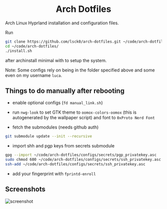 <div align="center">
  <h1>Arch Dotfiles</h1>
</div>

Arch Linux Hyprland installation and configuration files.

Run

```bash
git clone https://github.com/lsck0/arch-dotfiles.git ~/code/arch-dotfiles/
cd ~/code/arch-dotfiles/
./install.sh
```

after archinstall minimal with to setup the system.

Note: Some configs rely on being in the folder specified above and some even on my username `luca`.

## Things to do manually after rebooting

- enable optional configs (`fd manual_link.sh`)

- run `nwg-look` to set GTK theme to `oomox-colors-oomox` (this is autogenerated by the wallpaper script)
  and font to `0xProto Nerd Font`

- fetch the submodules (needs github auth)

```bash
git submodule update --init --recursive
```

- import shh and pgp keys from secrets submodule

```bash
gpg --import ~/code/arch-dotfiles/configs/secrets/pgp_privatekey.asc
sudo chmod 600 ~/code/arch-dotfiles/configs/secrets/ssh_privatekey.asc
ssh-add ~/code/arch-dotfiles/configs/secrets/ssh_privatekey.asc
```

- add your fingerprint with `fprintd-enroll`

## Screenshots

![screenshot](https://raw.githubusercontent.com/lsck0/arch-dotfiles/master/showcase/showcase1.png)
